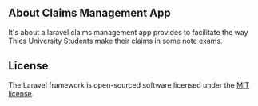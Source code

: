 
## About Claims Management App

It's about a laravel claims management app provides to facilitate the way Thies University Students make their
claims in some note exams.
## License

The Laravel framework is open-sourced software licensed under the [MIT license](https://opensource.org/licenses/MIT).
